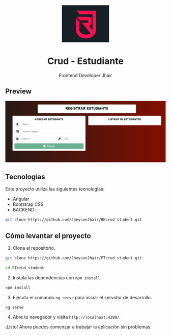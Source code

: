 <div align="center">
    <a href="https://github.com/JheysonJhair/FTcrud_student.git">
      <img src="public/logo.jpg" width="148px" />
    </a>
    <h1>Crud - Estudiante</h1>
    <p align="center">
        Frontend Developer Jhair
    </p>
</div>

## Preview

![Preview](public/preview.png)


## Tecnologías

Este proyecto utiliza las siguientes tecnologías:

- Angular
- Bootstrap CSS
- BACKEND :
```bash
git clone https://github.com/JheysonJhair/BKcrud_student.git
```

## Cómo levantar el proyecto

1. Clona el repositorio.

```bash
git clone https://github.com/JheysonJhair/FTcrud_student.git
```

```bash
cd FTcrud_student
```

2. Instala las dependencias con `npm install`.

```bash
npm install
```

3. Ejecuta el comando `ng serve` para iniciar el servidor de desarrollo.

```bash
ng serve
```

4. Abre tu navegador y visita `http://localhost:4200/`.

¡Listo! Ahora puedes comenzar a trabajar la aplicación sin problemas.
